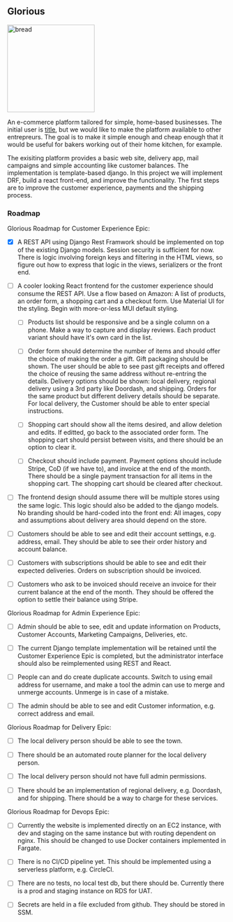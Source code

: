 ## Glorious ##

<img src="https://gloriousgrain.s3.amazonaws.com/PXL_20220107_144009933.MP.jpg" alt="bread" width="200"/>

An e-commerce platform tailored for simple, home-based businesses. The initial user is [title](https://GloriousGrain.com), 
but we would like to make the platform available to other entrepreurs. The goal is to make it simple enough and cheap enough that it would be useful for bakers working out of their home kitchen, for example.


The exisiting platform provides a basic web site, delivery app, mail campaigns and simple accounting like customer balances.
The implementation is template-based django. In this project we will implement DRF, build a react front-end, and improve the
functionality. The first steps are to improve the customer experience, payments and the shipping process.

### Roadmap ###

Glorious Roadmap for Customer Experience Epic:

- [x] A REST API using Django Rest Framwork should be implemented on top of the existing Django models. Session security is sufficient for now. There is logic involving foreign keys and filtering in the HTML views, so figure out how to express that logic in the views, serializers or the front end.

- [ ] A cooler looking React frontend for the customer experience should consume the REST API. Use a flow based on Amazon: A list of products, an order form, a shopping cart and a checkout form. Use Material UI for the styling. Begin with more-or-less MUI default styling.

  - [ ] Products list should be responsive and be a single column on a phone. Make a way to capture and display reviews. Each product variant should have it's own card in the list.

  - [ ] Order form should determine the number of items and should offer the choice of making the order a gift. Gift packaging should be shown. The user should be able to see past gift receipts and offered the choice of reusing the same address without re-entring the details. Delivery options should be shown: local delivery, regional delivery using a 3rd party like Doordash, and shipping. Orders for the same product but different delivery details should be separate. For local delivery, the Customer should be able to enter special instructions.

  - [ ] Shopping cart should show all the items desired, and allow deletion and edits. If editted, go back to the associated order form. The shopping cart should persist between visits, and there should be an option to clear it.

  - [ ] Checkout should include payment. Payment options should include Stripe, CoD (if we have to), and invoice at the end of the month. There should be a single payment transaction for all items in the shopping cart. The shopping cart should be cleared after checkout.

- [ ] The frontend design should assume there will be multiple stores using the same logic. This logic should also be added to the django models. No branding should be hard-coded into the front end: All images, copy and assumptions about delivery area should depend on the store.

- [ ] Customers should be able to see and edit their account settings, e.g. address, email. They should be able to see their order history and account balance.

- [ ] Customers with subscriptions should be able to see and edit their expected deliveries. Orders on subscription should be invoiced.

- [ ] Customers who ask to be invoiced should receive an invoice for their current balance at the end of the month. They should be offered the option to settle their balance using Stripe.

Glorious Roadmap for Admin Experience Epic:

- [ ] Admin should be able to see, edit and update information on Products, Customer Accounts, Marketing Campaigns, Deliveries, etc.

- [ ] The current Django template implementation will be retained until the Customer Experience Epic is completed, but the administrator interface should also be reimplemented using REST and React.

- [ ] People can and do create duplicate accounts. Switch to using email address for username, and make a tool the admin can use to merge and unmerge accounts. Unmerge is in case of a mistake.

- [ ] The admin should be able to see and edit Customer information, e.g. correct address and email.

Glorious Roadmap for Delivery Epic:

- [ ] The local delivery person should be able to see the town.

- [ ] There should be an automated route planner for the local delivery person.

- [ ] The local delivery person should not have full admin permissions.

- [ ] There should be an implementation of regional delivery, e.g. Doordash, and for shipping. There should be a way to charge for these services.

Glorious Roadmap for Devops Epic:

- [ ] Currently the website is implemented directly on an EC2 instance, with dev and staging on the same instance but with routing dependent on nginx. This should be changed to use Docker containers implemented in Fargate.

- [ ] There is no CI/CD pipeline yet. This should be implemented using a serverless platform, e.g. CircleCI.

- [ ] There are no tests, no local test db, but there should be. Currently there is a prod and staging instance on RDS for UAT.

- [ ] Secrets are held in a file excluded from github. They should be stored in SSM.
